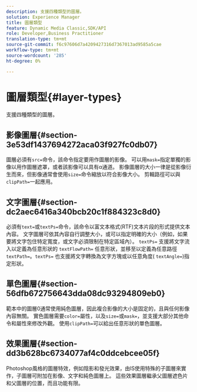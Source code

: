 ```yaml
---
description: 支援四種類型的圖層。
solution: Experience Manager
title: 圖層類型
feature: Dynamic Media Classic,SDK/API
role: Developer,Business Practitioner
translation-type: tm+mt
source-git-commit: f6c97606d7a4209427316d7367013ad9585a5cae
workflow-type: tm+mt
source-wordcount: '285'
ht-degree: 0%

---
```



# 圖層類型{#layer-types}

支援四種類型的圖層。

## 影像圖層{#section-3e53df1437694272aca03f927fc0db07}

圖層必須有`src=`命令，該命令指定要用作圖層的影像。 可以用`mask=`指定單獨的影像以用作圖層遮罩，或者該影像可以具有α通道。 影像圖層的大小一律是從影像衍生而來，但影像通常會使用`size=`命令縮放以符合影像大小。 剪輯路徑可以與`clipPath=`一起應用。

## 文字圖層{#section-dc2aec6416a340bcb20c1f884323c8d0}

必須有`text=`或`textPs=`命令，該命令以富文本格式(RTF)文本片段的形式提供文本內容。 文字圖層可依其內容自行調整大小，或可以指定明確的大小（例如，如果要將文字包住特定寬度，或文字必須限制在特定區域內）。 `textPs=` 支援將文字流入以定義為任意形狀的 `textFlowPath=` 任意形狀，並移至以定義為任意路徑 `textPath=`。`textPs=` 也支援將文字轉換為文字方塊或以任意角度( `textAngle=`)指定形狀。

## 單色圖層{#section-56dfb672756643dda08dc93294809eb0}

範本中的圖層0通常使用純色圖層，因此複合影像的大小是固定的，且與任何影像內容無關。 實色圖層需要`color=`屬性，以及`size=`或`mask=`，並支援大部分其他命令和屬性來修改外觀。 使用`clipPath=`可以給出任意形狀的單色圖層。

## 效果圖層{#section-dd3b628bc6734077af4c0ddcebcee05f}

Photoshop風格的圖層特效，例如陰影和發光效果，由IS使用特殊的子圖層來實作，子圖層可附加在影像、文字和純色圖層上。 這些效果圖層繼承父圖層遮色片和父圖層的位置，而且功能有限。
